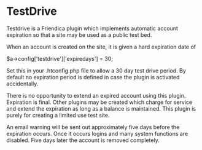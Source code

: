 TestDrive
=========


Testdrive is a Friendica plugin which implements automatic account expiration so that a site may be used as a public
test bed. 

When an account is created on the site, it is given a hard expiration date of 


$a->config['testdrive']['expiredays'] = 30;

Set this in your .htconfig.php file to allow a 30 day test drive period. By default no expiration period is defined 
in case the plugin is activated accidentally. 


There is no opportunity to extend an expired account using this plugin. Expiration is final. Other plugins may be created
which charge for service and extend the expiration as long as a balance is maintained. This plugin is purely for creating
a limited use test site. 

An email warning will be sent out approximately five days before the expiration occurs. Once it occurs logins and many 
system functions are disabled. Five days later the account is removed completely. 
   